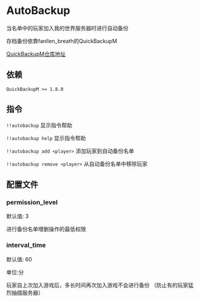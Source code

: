 # AutoBackup


当名单中的玩家加入我的世界服务器时进行自动备份

存档备份依靠fanllen_breath的QuickBackupM

[QuickBackupM仓库地址](https://github.com/TISUnion/QuickBackupM)

## 依赖

`QuickBackupM >= 1.8.0`

## 指令


`!!autobackup` 显示指令帮助

`!!autobackup help` 显示指令帮助

`!!autobackup add <player>` 添加玩家到自动备份名单

`!!autobackup remove <player>` 从自动备份名单中移除玩家

## 配置文件

### permission_level

默认值: 3

进行备份名单增删操作的最低权限

### interval_time

默认值: 60

单位:分

玩家自上次加入游戏后，多长时间再次加入游戏不会进行备份
（防止有的玩家猛烈抽插服务器）
